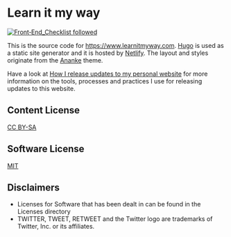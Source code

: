 # Learn it my way

[![Front‑End_Checklist followed](https://img.shields.io/badge/Front‑End_Checklist-followed-brightgreen.svg)](https://github.com/thedaviddias/Front-End-Checklist/)

This is the source code for https://www.learnitmyway.com.
[Hugo](https://gohugo.io/) is used as a static site generator and it is hosted by [Netlify](https://www.netlify.com/).
The layout and styles originate from the [Ananke](https://github.com/budparr/gohugo-theme-ananke) theme.

Have a look at [How I release updates to my personal website](https://www.learnitmyway.com/how-i-release-updates-to-my-personal-website/) for more information on the tools, processes and practices I use for releasing updates to this website.

## Content License
[CC BY-SA](http://creativecommons.org/licenses/by-sa/4.0/)

## Software License
[MIT](https://opensource.org/licenses/MIT)

## Disclaimers
* Licenses for Software that has been dealt in can be found in the Licenses directory
* TWITTER, TWEET, RETWEET and the Twitter logo are trademarks of Twitter, Inc. or its affiliates.


